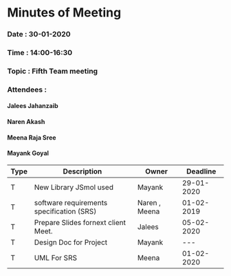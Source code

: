 # Minutes of Meeting

### Date : 30-01-2020
### Time : 14:00-16:30
### Topic : Fifth Team meeting
### Attendees : 
#### Jalees Jahanzaib
#### Naren Akash 
#### Meena Raja Sree
#### Mayank Goyal


Type |      Description 	   | Owner | Deadline
---- |      -----------		   |  ---  |   ----
  T  | New Library JSmol used   | Mayank | 29-01-2020
  T  | software requirements specification (SRS) | Naren , Meena  |01-02-2019
  T  | Prepare Slides fornext client Meet.  | Jalees | 05-02-2020
  T  | Design Doc for Project |  Mayank   |  ---
  T  | UML For SRS | Meena | 01-02-2020
 
